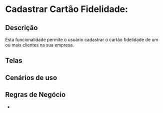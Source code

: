 # Cadastrar Cartão Fidelidade:



## Descrição

Esta funcionalidade permite o usuário cadastrar o cartão fidelidade de um ou mais clientes na sua empresa.

## Telas




## Cenários de uso



## Regras de Negócio

- 
